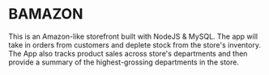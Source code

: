 # BAMAZON 
This is an Amazon-like storefront built with NodeJS &amp; MySQL. The app will take in orders from customers and deplete stock from the store's inventory. The App also tracks product sales across store's departments and then provide a summary of the highest-grossing departments in the store.
